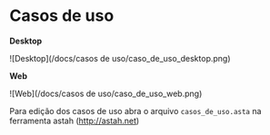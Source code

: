 # Casos de uso

**Desktop**

![Desktop](/docs/casos de uso/caso_de_uso_desktop.png)

**Web**

![Web](/docs/casos de uso/caso_de_uso_web.png)

Para edição dos casos de uso abra o arquivo `casos_de_uso.asta` na ferramenta astah (http://astah.net)
